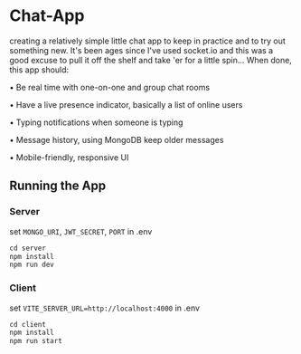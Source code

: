 # Chat-App

creating a relatively simple little chat app to keep in practice and to try out something new. It's been ages since I've used socket.io and this was a good excuse to pull it off the shelf and take 'er for a little spin... When done, this app should:

• Be real time with one-on-one and group chat rooms

• Have a live presence indicator, basically a list of online users

• Typing notifications when someone is typing

• Message history, using MongoDB keep older messages

• Mobile-friendly, responsive UI

## Running the App

### Server

set `MONGO_URI`, `JWT_SECRET`, `PORT` in .env

```javascript
cd server
npm install
npm run dev
```

### Client

set `VITE_SERVER_URL=http://localhost:4000` in .env

```javascript
cd client
npm install
npm run start
```
